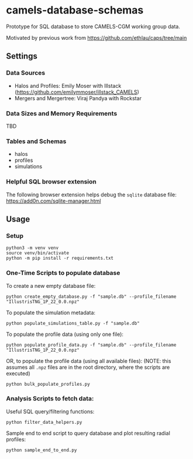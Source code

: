 # camels-database-schemas

Prototype for SQL database to store CAMELS-CGM working group data.

Motivated by previous work from https://github.com/ethlau/caps/tree/main

## Settings

### Data Sources
- Halos and Profiles: Emily Moser with Illstack (https://github.com/emilymmoser/illstack_CAMELS)
- Mergers and Mergertree: Viraj Pandya with Rockstar

### Data Sizes and Memory Requirements
TBD

### Tables and Schemas
- halos
- profiles
- simulations

### Helpful SQL browser extension
The following browser extension helps debug the `sqlite` database file: https://add0n.com/sqlite-manager.html

## Usage

### Setup
```
python3 -m venv venv
source venv/bin/activate
python -m pip install -r requirements.txt
```

### One-Time Scripts to populate database
To create a new empty database file:
```
python create_empty_database.py -f "sample.db" --profile_filename "IllustrisTNG_1P_22_0.0.npz"
```

To populate the simulation metadata:
```
python populate_simulations_table.py -f "sample.db"
```

To populate the profile data (using only one file):
```
python populate_profile_data.py -f "sample.db" --profile_filename "IllustrisTNG_1P_22_0.0.npz"
```

OR, to populate the profile data (using all available files):
(NOTE: this assumes all `.npz` files are in the root directory, where the scripts are executed)
```
python bulk_populate_profiles.py
```

### Analysis Scripts to fetch data:

Useful SQL query/filtering functions:
```
python filter_data_helpers.py
```

Sample end to end script to query database and plot resulting radial profiles:
```
python sample_end_to_end.py
```
